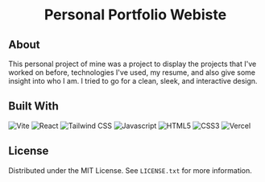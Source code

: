 <h1 align="center">Personal Portfolio Webiste</h1>

## About
This personal project of mine was a project to display the projects that I've worked on before, technologies I've used, my resume, and also give some insight into who I am. I tried to go for a clean, sleek, and interactive design.

## Built With
![Vite](https://img.shields.io/badge/vite-%23FFD700?style=for-the-badge&logo=vite&logoColor=%23646CFF)
![React](https://img.shields.io/badge/react-%23000000?style=for-the-badge&logo=react&logoColor=%2361DAFB)
![Tailwind CSS](https://img.shields.io/badge/tailwindCSS-%23FFFFFF?style=for-the-badge&logo=tailwindcss&logoColor=%2306B6D4)
![Javascript](https://img.shields.io/badge/javascript-%23000000?style=for-the-badge&logo=javascript&logoColor=%23F7DF1E)
![HTML5](https://img.shields.io/badge/html5-%23000000?style=for-the-badge&logo=html5&logoColor=%23E34F26)
![CSS3](https://img.shields.io/badge/css3-%23000000?style=for-the-badge&logo=css3&logoColor=%231572B6)
![Vercel](https://img.shields.io/badge/vercel-%23FFFFFF?style=for-the-badge&logo=vercel&logoColor=%23000000)


## License
Distributed under the MIT License. See `LICENSE.txt` for more information.
